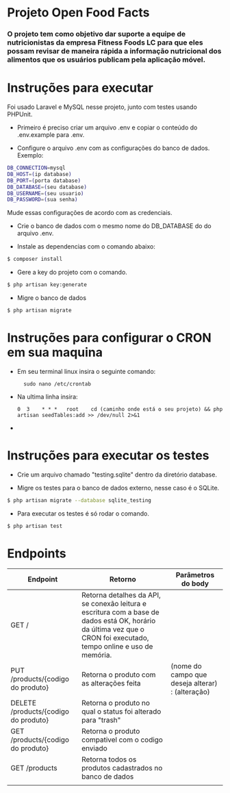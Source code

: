# Projeto Open Food Facts

### O projeto tem como objetivo dar suporte a equipe de nutricionistas da empresa Fitness Foods LC para que eles possam revisar de maneira rápida a informação nutricional dos alimentos que os usuários publicam pela aplicação móvel.

# Instruções para executar

Foi usado Laravel e MySQL nesse projeto, junto com testes usando PHPUnit.

* Primeiro é preciso criar um arquivo .env e copiar o conteúdo do .env.example para .env.

* Configure o arquivo .env com as configurações do banco de dados.
Exemplo:
```sh
DB_CONNECTION=mysql
DB_HOST=(ip database)
DB_PORT=(porta database)
DB_DATABASE=(seu database)
DB_USERNAME=(seu usuario)
DB_PASSWORD=(sua senha)
```
Mude essas configurações de acordo com as credenciais.
* Crie o banco de dados com o mesmo nome do DB_DATABASE do do arquivo .env.

* Instale as dependencias com o comando abaixo:

```sh
$ composer install
```
* Gere a key do projeto com o comando.

```sh
$ php artisan key:generate
```
* Migre o banco de dados
```sh
$ php artisan migrate
```
# Instruções para configurar o CRON em sua maquina

* Em seu terminal linux insira o seguinte comando:
  ```
    sudo nano /etc/crontab
  ```
  
* Na ultima linha insira:

    ```
    0  3    * * *   root    cd (caminho onde está o seu projeto) && php artisan seedTables:add >> /dev/null 2>&1
    ```

* 
# Instruções para executar os testes

* Crie um arquivo chamado "testing.sqlite" dentro da diretório database.

* Migre os testes para o banco de dados externo, nesse caso é o SQLite.

```sh
$ php artisan migrate --database sqlite_testing
```
* Para executar os testes é só rodar o comando.

```sh
$ php artisan test
```

# Endpoints

| Endpoint                             | Retorno                                                                                                                                                             | Parâmetros do body                               |
| ------------------------------------ | ------------------------------------------------------------------------------------------------------------------------------------------------------------------- | ------------------------------------------------ |
| GET /                                | Retorna detalhes da API, se conexão leitura e escritura com a base de dados está OK, horário da última vez que o CRON foi executado, tempo online e uso de memória. |                                                  |
| PUT /products/{codigo do produto}    | Retorna o produto com as alterações feita                                                                                                                           | (nome do campo que deseja alterar) : (alteração) |
| DELETE /products/{codigo do produto} | Retorna o produto no qual o status foi alterado para "trash"                                                                                                        |                                                  |
| GET /products/{codigo do produto}    | Retorna o produto compativel com o codigo enviado                                                                                                                   |                                                  |
| GET /products                        | Retorna todos os produtos cadastrados no banco de dados                                                                                                             |
|                                      |

